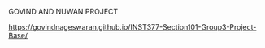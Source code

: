 GOVIND AND NUWAN PROJECT

https://govindnageswaran.github.io/INST377-Section101-Group3-Project-Base/
